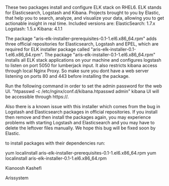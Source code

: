 These two packages install and configure ELK stack on RHEL6.
ELK stands for Elasticsearch, Logstash and Kibana. Projects brought to you by Elastic, that help you to search, analyze, and visualize your data, allowing you to get actionable insight in real time. Included versions are:
ElasticSearch: 1.7.x
Logstash: 1.5.x
Kibana: 4.1.1

The package "aris-elk-installer-prerequisites-0.1-1.el6.x86_64.rpm" adds three official repositories for Elasticsearch, Logstash and EPEL, which are required for ELK installer package called "aris-elk-installer-0.1-1.el6.x86_64.rpm".
The package "aris-elk-installer-0.1-1.el6.x86_64.rpm" installs all ELK stack applications on your machine and configures logstash to listen on port 5050 for lumberjack input. It also restricts kibana access through local Nginx Proxy. So make sure you dont have a web server listening on ports 80 and 443 before installing the package.

Run the following command in order to set the admin password for the web UI.
"htpasswd -c /etc/nginx/conf.d/kibana.htpasswd admin"
kibana UI will be accessible through https://<your-ip>.

Also there is a known issue with this installer which comes from the bug in Logstash and Elasticsearch packages in official repositories. If you install then remove and then install the packages again, you may experience problems with starting Logstash and Elasticsearch and you may have to delete the leftover files manually. We hope this bug will be fixed soon by Elastic.

to install packages with their dependencies run:

yum localinstall aris-elk-installer-prerequisites-0.1-1.el6.x86_64.rpm
yum localinstall aris-elk-installer-0.1-1.el6.x86_64.rpm

Kianoosh Kashefi

Arissystem
